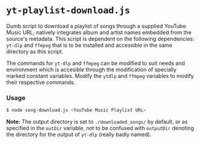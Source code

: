 # `yt-playlist-download.js`

Dumb script to download a playlist of songs through a supplied YouTube Music URL; natively integrates album and artist names embedded from the source's metadata. 
This script is dependent on the following dependencies: `yt-dlp` and `ffmpeg` that is to be installed and accessible in the same directory as this script. 

The commands for `yt-dlp` and `ffmpeg` can be modified to suit needs and environment which is accesible through the modification of specially marked constant variables. Modify the `ytdlp` and `ffmpeg` variables to modify their respective commands.

### Usage
``` sh
$ node song-download.js <YouTube Music Playlist URL>
```

**Note:** The output directory is set to `./downloaded_songs/` by default, or as specified in the `outDir` variable, not to be confused with `outputDir` denoting the directory for the output of `yt-dlp` (really badly named).
